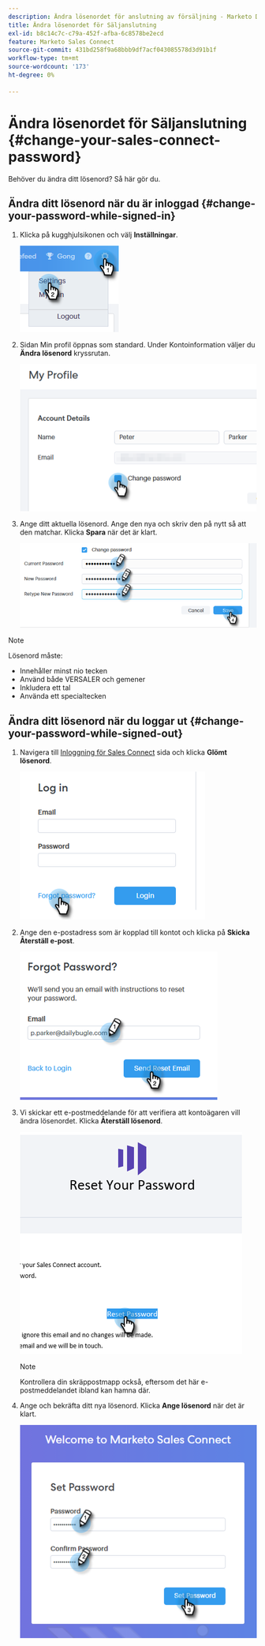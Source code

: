 ```yaml
---
description: Ändra lösenordet för anslutning av försäljning - Marketo Docs - produktdokumentation
title: Ändra lösenordet för Säljanslutning
exl-id: b8c14c7c-c79a-452f-afba-6c8578be2ecd
feature: Marketo Sales Connect
source-git-commit: 431bd258f9a68bbb9df7acf043085578d3d91b1f
workflow-type: tm+mt
source-wordcount: '173'
ht-degree: 0%

---
```


# Ändra lösenordet för Säljanslutning {#change-your-sales-connect-password}

Behöver du ändra ditt lösenord? Så här gör du.

## Ändra ditt lösenord när du är inloggad {#change-your-password-while-signed-in}

1. Klicka på kugghjulsikonen och välj **Inställningar**.

   ![](assets/change-your-sales-connect-password-1.png)

1. Sidan Min profil öppnas som standard. Under Kontoinformation väljer du **Ändra lösenord** kryssrutan.

   ![](assets/change-your-sales-connect-password-2.png)

1. Ange ditt aktuella lösenord. Ange den nya och skriv den på nytt så att den matchar. Klicka **Spara** när det är klart.

   ![](assets/change-your-sales-connect-password-3.png)

>[!NOTE]
>
>Lösenord måste:
>
>* Innehåller minst nio tecken
>* Använd både VERSALER och gemener
>* Inkludera ett tal
>* Använda ett specialtecken

## Ändra ditt lösenord när du loggar ut {#change-your-password-while-signed-out}

1. Navigera till [Inloggning för Sales Connect](https://toutapp.com/login) sida och klicka **Glömt lösenord**.

   ![](assets/change-your-sales-connect-password-4.png)

1. Ange den e-postadress som är kopplad till kontot och klicka på **Skicka Återställ e-post**.

   ![](assets/change-your-sales-connect-password-5.png)

1. Vi skickar ett e-postmeddelande för att verifiera att kontoägaren vill ändra lösenordet. Klicka **Återställ lösenord**.

   ![](assets/change-your-sales-connect-password-6.png)

   >[!NOTE]
   >
   >Kontrollera din skräppostmapp också, eftersom det här e-postmeddelandet ibland kan hamna där.

1. Ange och bekräfta ditt nya lösenord. Klicka **Ange lösenord** när det är klart.

   ![](assets/change-your-sales-connect-password-7.png)
